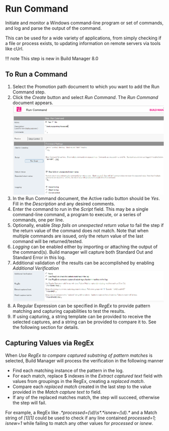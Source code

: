 # Run Command

Initiate and monitor a Windows command-line program or set of commands, and log and parse the output of the command.

This can be used for a wide variety of applications, from simply checking if a file or process exists, to updating information on remote servers via tools like cUrl.

!!! note
    This step is new in Build Manager 8.0
    
## To Run a Command
1. Select the Promotion path document to which you want to add the Run Command step.
2. Click the *Create* button and select *Run Command*. The *Run Command* document appears.
   ![Run Command](img/runcommand.png)
3. In the Run Command document, the Active radio button should be *Yes*. Fill in the *Description* and any desired comments.
4. Enter the command to run in the *Script* field.  This may be a single command-line command, a program to execute, or a series of commands, one per line.
5. Optionally, enable *Step fails on unexpected return value* to fail the step if the return value of the command does not match. Note that when multiple commands are issued, only the return value of the last command will be returned/tested.
6. *Logging* can be enabled either by importing or attaching the output of the command(s). Build manager will capture both Standard Out and Standard Error in this log.  
7. Additional validation of the results can be accomplished by enabling *Additional Verification*
   ![Additional Verification](img/commandverification.png)
8. A Regular Expression can be specified in *RegEx* to provide pattern matching and capturing capabilities to test the results.
9. If using capturing, a string template can be provided to receive the selected captures, and a string can be provided to compare it to. See the following section for details.

## Capturing Values via RegEx
When *Use RegEx to compare captured substring of pattern matches* is selected, Build Manager will process the verification in the following manner

* Find each matching instance of the pattern in the log.
* For each match, replace $ indexes in the *Extract captured text* field with values from groupings in the RegEx, creating a *replaced match*.
* Compare each *replaced match* created in the last step to the value provided in the *Match capture text to* field.
* If any of the replaced matches match, the step will succeed, otherwise the step will fail.

For example, a RegEx like *.\*processed=(\\d)\\s\*.\*isnew=(\\d).\** and a Match string of *[1][1]* could be used to check if any line contained *processed=1; isnew=1* while failing to match any other values for *processed* or *isnew*.
